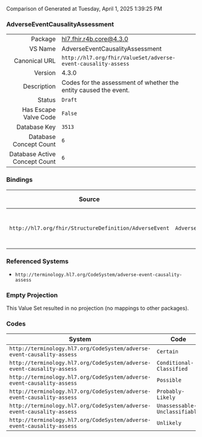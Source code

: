 Comparison of 
Generated at Tuesday, April 1, 2025 1:39:25 PM

### AdverseEventCausalityAssessment

|      |     |
| ---: | --- |
| Package | hl7.fhir.r4b.core@4.3.0 |
| VS Name | AdverseEventCausalityAssessment |
| Canonical URL | `http://hl7.org/fhir/ValueSet/adverse-event-causality-assess` |
| Version | 4.3.0 |
| Description | Codes for the assessment of whether the entity caused the event. |
| Status | `Draft` |
| Has Escape Valve Code | `False` |
| Database Key | `3513` |
| Database Concept Count | `6` |
| Database Active Concept Count | `6` |
### Bindings

| Source | Element | Binding | Strength | Element Short |
| ------ | ------- | ------- | -------- | ------------- |
| `http://hl7.org/fhir/StructureDefinition/AdverseEvent` | `AdverseEvent.suspectEntity.causality.assessment` | `http://hl7.org/fhir/ValueSet/adverse-event-causality-assess` | `Example` | Assessment of if the entity caused the event |

### Referenced Systems

* `http://terminology.hl7.org/CodeSystem/adverse-event-causality-assess`
### Empty Projection

This Value Set resulted in no projection (no mappings to other packages).

### Codes

| System | Code | Display |
| ------ | ---- | ------- |
| `http://terminology.hl7.org/CodeSystem/adverse-event-causality-assess` | `Certain` | Certain |
| `http://terminology.hl7.org/CodeSystem/adverse-event-causality-assess` | `Conditional-Classified` | Conditional/Classified |
| `http://terminology.hl7.org/CodeSystem/adverse-event-causality-assess` | `Possible` | Possible |
| `http://terminology.hl7.org/CodeSystem/adverse-event-causality-assess` | `Probably-Likely` | Probably/Likely |
| `http://terminology.hl7.org/CodeSystem/adverse-event-causality-assess` | `Unassessable-Unclassifiable` | Unassessable/Unclassifiable |
| `http://terminology.hl7.org/CodeSystem/adverse-event-causality-assess` | `Unlikely` | Unlikely |
